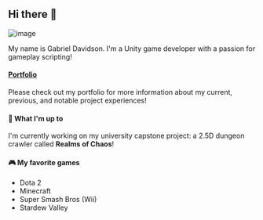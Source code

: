 ## Hi there 👋

![image](https://github.com/user-attachments/assets/bb4c66ea-614a-4929-a98c-cea50b02d3c2)

My name is Gabriel Davidson. I'm a Unity game developer with a passion for gameplay scripting!

#### [Portfolio](https://gabriel-davidson-porfolio.webflow.io/)

Please check out my portfolio for more information about my current, previous, and notable project experiences!

#### 🔭 What I'm up to

I'm currently working on my university capstone project: a 2.5D dungeon crawler called **Realms of Chaos**!

#### 🎮 My favorite games

- Dota 2
- Minecraft
- Super Smash Bros (Wii)
- Stardew Valley

<!--
**gabedvdsn/gabedvdsn** is a ✨ _special_ ✨ repository because its `README.md` (this file) appears on your GitHub profile.

Here are some ideas to get you started:

- 🔭 I’m currently working on ...
- 🌱 I’m currently learning ...
- 👯 I’m looking to collaborate on ...
- 🤔 I’m looking for help with ...
- 💬 Ask me about ...
- 📫 How to reach me: ...
- 😄 Pronouns: ...
- ⚡ Fun fact: ...
-->
